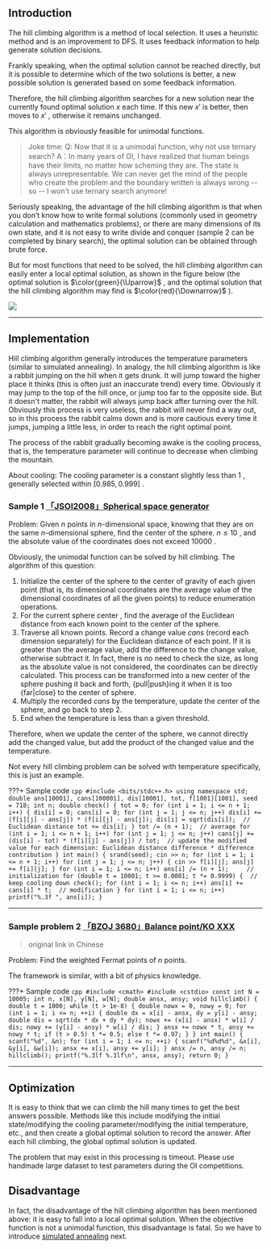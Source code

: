 ## Introduction

The hill climbing algorithm is a method of local selection. It uses a heuristic method and is an improvement to DFS. It uses feedback information to help generate solution decisions.

Frankly speaking, when the optimal solution cannot be reached directly, but it is possible to determine which of the two solutions is better, a new possible solution is generated based on some feedback information.

Therefore, the hill climbing algorithm searches for a new solution near the currently found optimal solution $x$ each time. If this new $x'$ is better, then moves to $x'$ , otherwise it remains unchanged.

This algorithm is obviously feasible for unimodal functions.

> Joke time:
> Q: Now that it is a unimodal function, why not use ternary search?
> A：In many years of OI, I have realized that human beings have their limits, no matter how scheming they are. The state is always unrepresentable. We can never get the mind of the people who create the problem and the boundary written is always wrong -- so -- I won't use ternary search anymore!

Seriously speaking, the advantage of the hill climbing algorithm is that when you don’t know how to write formal solutions (commonly used in geometry calculation and mathematics problems), or there are many dimensions of its own state, and it is not easy to write divide and conquer (sample 2 can be completed by binary search), the optimal solution can be obtained through brute force.

But for most functions that need to be solved, the hill climbing algorithm can easily enter a local optimal solution, as shown in the figure below (the optimal solution is $\color{green}{\Uparrow}$ , and the optimal solution that the hill climbing algorithm may find is $\color{red}{\Downarrow}$ ).

![](./images/hill-climbing.png)

* * *

## Implementation

Hill climbing algorithm generally introduces the temperature parameters (similar to simulated annealing). In analogy, the hill climbing algorithm is like a rabbit jumping on the hill when it gets drunk. It will jump toward the higher place it thinks (this is often just an inaccurate trend) every time. Obviously it may jump to the top of the hill once, or jump too far to the opposite side. But it doesn't matter, the rabbit will always jump back after turning over the hill. Obviously this process is very useless, the rabbit will never find a way out, so in this process the rabbit calms down and is more cautious every time it jumps, jumping a little less, in order to reach the right optimal point.

The process of the rabbit gradually becoming awake is the cooling process, that is, the temperature parameter will continue to decrease when climbing the mountain.

About cooling: The cooling parameter is a constant slightly less than $1$ , generally selected within $[0.985, 0.999]$ .

### Sample 1 [「JSOI2008」Spherical space generator](https://www.luogu.com.cn/problem/P4035) 

Problem: Given $n$ points in $n$-dimensional space, knowing that they are on the same $n$-dimensional sphere, find the center of the sphere. $n \leq 10$ , and the absolute value of the coordinates does not exceed $10000$ .

Obviously, the unimodal function can be solved by hill climbing. The algorithm of this question:

1. Initialize the center of the sphere to the center of gravity of each given point (that is, its dimensional coordinates are the average value of the dimensional coordinates of all the given points) to reduce enumeration operations.
2. For the current sphere center , find the average of the Euclidean distance from each known point to the center of the sphere.
3. Traverse all known points. Record a change value $\mathit{cans}$ (record each dimension separately) for the Euclidean distance of each point. If it is greater than the average value, add the difference to the change value, otherwise subtract it. In fact, there is no need to check the size, as long as the absolute value is not considered, the coordinates can be directly calculated. This process can be transformed into a new center of the sphere pushing it back and forth, {pull|push}ing it when it is too {far|close} to the center of sphere.
4. Multiply the recorded $\mathit{cans}$ by the temperature, update the center of the sphere, and go back to step 2.
5. End when the temperature is less than a given threshold.

Therefore, when we update the center of the sphere, we cannot directly add the changed value, but add the product of the changed value and the temperature.

Not every hill climbing problem can be solved with temperature specifically, this is just an example.

???+ Sample code
    ```cpp
    #include <bits/stdc++.h>
    using namespace std;
    double ans[10001], cans[100001], dis[10001], tot, f[1001][1001], seed = 718;
    int n;
    double check() {
      tot = 0;
      for (int i = 1; i <= n + 1; i++) {
        dis[i] = 0;
        cans[i] = 0;
        for (int j = 1; j <= n; j++)
          dis[i] += (f[i][j] - ans[j]) * (f[i][j] - ans[j]);
        dis[i] = sqrt(dis[i]);  // Euclidean distance
        tot += dis[i];
      }
      tot /= (n + 1);  // average
      for (int i = 1; i <= n + 1; i++)
        for (int j = 1; j <= n; j++)
          cans[j] += (dis[i] - tot) * (f[i][j] - ans[j]) /
                     tot;  // update the modified value for each dimension: Euclidean distance difference * difference contribution
    }
    int main() {
      srand(seed);
      cin >> n;
      for (int i = 1; i <= n + 1; i++)
        for (int j = 1; j <= n; j++) {
          cin >> f[i][j];
          ans[j] += f[i][j];
        }
      for (int i = 1; i <= n; i++) ans[i] /= (n + 1);     // initialization
      for (double t = 10001; t >= 0.0001; t *= 0.9999) {  // keep cooling down
        check();
        for (int i = 1; i <= n; i++) ans[i] += cans[i] * t;  // modification
      }
      for (int i = 1; i <= n; i++) printf("%.3f ", ans[i]);
    }
    ```

* * *

### Sample problem 2 [「BZOJ 3680」Balance point/KO XXX](https://www.luogu.com.cn/problem/P1337) 

> original link in Chinese

Problem: Find the weighted Fermat points of $n$ points.

The framework is similar, with a bit of physics knowledge.

???+ Sample code
    ```cpp
    #include <cmath>
    #include <cstdio>
    const int N = 10005;
    int n, x[N], y[N], w[N];
    double ansx, ansy;
    void hillclimb() {
      double t = 1000;
      while (t > 1e-8) {
        double nowx = 0, nowy = 0;
        for (int i = 1; i <= n; ++i) {
          double dx = x[i] - ansx, dy = y[i] - ansy;
          double dis = sqrt(dx * dx + dy * dy);
          nowx += (x[i] - ansx) * w[i] / dis;
          nowy += (y[i] - ansy) * w[i] / dis;
        }
        ansx += nowx * t, ansy += nowy * t;
        if (t > 0.5)
          t *= 0.5;
        else
          t *= 0.97;
      }
    }
    int main() {
      scanf("%d", &n);
      for (int i = 1; i <= n; ++i) {
        scanf("%d%d%d", &x[i], &y[i], &w[i]);
        ansx += x[i], ansy += y[i];
      }
      ansx /= n, ansy /= n;
      hillclimb();
      printf("%.3lf %.3lf\n", ansx, ansy);
      return 0;
    }
    ```

* * *

## Optimization

It is easy to think that we can climb the hill many times to get the best answers possible. Methods like this include modifying the initial state/modifying the cooling parameter/modifying the initial temperature, etc., and then create a global optimal solution to record the answer. After each hill climbing, the global optimal solution is updated.

The problem that may exist in this processing is timeout. Please use handmade large dataset to test parameters during the OI competitions.

## Disadvantage

In fact, the disadvantage of the hill climbing algorithm has been mentioned above: it is easy to fall into a local optimal solution. When the objective function is not a unimodal function, this disadvantage is fatal. So we have to introduce [simulated annealing](./simulated-annealing.md) next.
